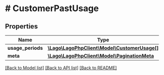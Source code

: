 # # CustomerPastUsage

## Properties

Name | Type | Description | Notes
------------ | ------------- | ------------- | -------------
**usage_periods** | [**\Lago\LagoPhpClient\Model\CustomerUsage[]**](CustomerUsage.md) |  |
**meta** | [**\Lago\LagoPhpClient\Model\PaginationMeta**](PaginationMeta.md) |  |

[[Back to Model list]](../../README.md#models) [[Back to API list]](../../README.md#endpoints) [[Back to README]](../../README.md)
